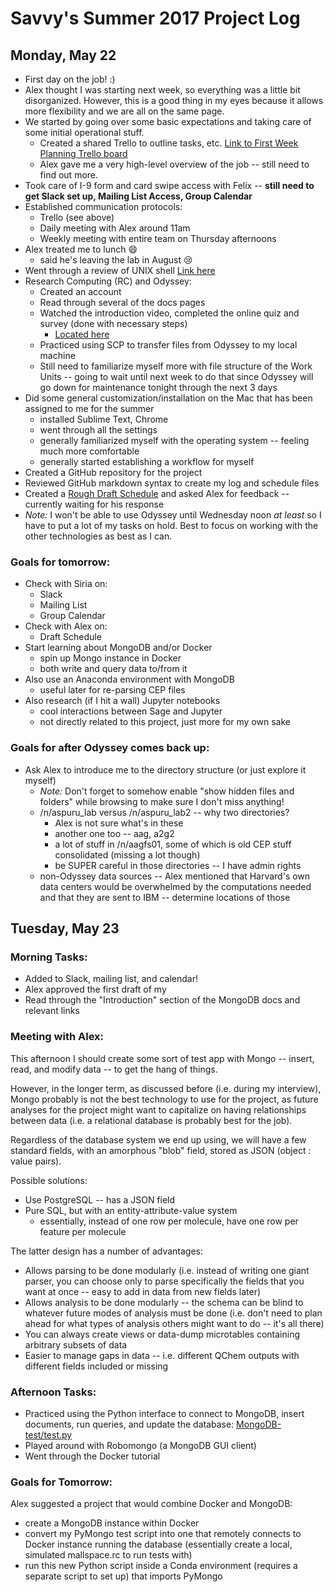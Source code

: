 # Savvy's Summer 2017 Project Log

## Monday, May 22

- First day on the job! :)
- Alex thought I was starting next week, so everything was a little bit disorganized. However, this is a good thing in my eyes because it allows more flexibility and we are all on the same page. 
- We started by going over some basic expectations and taking care of some initial operational stuff. 
	+ Created a shared Trello to outline tasks, etc. [Link to First Week Planning Trello board](https://trello.com/b/rSJNqnK7/first-week)
	+ Alex gave me a very high-level overview of the job -- still need to find out more. 
- Took care of I-9 form and card swipe access with Felix -- **still need to get Slack set up, Mailing List Access, Group Calendar**
- Established communication protocols:
	+ Trello (see above)
	+ Daily meeting with Alex around 11am
	+ Weekly meeting with entire team on Thursday afternoons
- Alex treated me to lunch :smile:
	+ said he's leaving the lab in August :cry:
- Went through a review of UNIX shell [Link here](https://software.rc.fas.harvard.edu/training/workshop_intro_unix/latest/#(1))
- Research Computing (RC) and Odyssey:
	+ Created an account
	+ Read through several of the docs pages
	+ Watched the introduction video, completed the online quiz and survey (done with necessary steps)
		* [Located here](https://www.rc.fas.harvard.edu/training/introduction-to-odyssey-online/)
	+ Practiced using SCP to transfer files from Odyssey to my local machine
	+ Still need to familiarize myself more with file structure of the Work Units -- going to wait until next week to do that since Odyssey will go down for maintenance tonight through the next 3 days
- Did some general customization/installation on the Mac that has been assigned to me for the summer
	+ installed Sublime Text, Chrome
	+ went through all the settings
	+ generally familiarized myself with the operating system -- feeling much more comfortable
	+ generally started establishing a workflow for myself
- Created a GitHub repository for the project
- Reviewed GitHub markdown syntax to create my log and schedule files
- Created a [Rough Draft Schedule](/Rough_Draft_Schedule.md) and asked Alex for feedback -- currently waiting for his response
- *Note:* I won't be able to use Odyssey until Wednesday noon *at least* so I have to put a lot of my tasks on hold. Best to focus on working with the other technologies as best as I can. 


### Goals for tomorrow:

- Check with Siria on:
	+ Slack
	+ Mailing List
	+ Group Calendar
- Check with Alex on:
	+ Draft Schedule
- Start learning about MongoDB and/or Docker
	+ spin up Mongo instance in Docker
	+ both write and query data to/from it
- Also use an Anaconda environment with MongoDB
	+ useful later for re-parsing CEP files
- Also research (if I hit a wall) Jupyter notebooks
	+ cool interactions between Sage and Jupyter
	+ not directly related to this project, just more for my own sake	


### Goals for after Odyssey comes back up:

- Ask Alex to introduce me to the directory structure (or just explore it myself)
	+ *Note:* Don't forget to somehow enable "show hidden files and folders" while browsing to make sure I don't miss anything!
	+ /n/aspuru_lab versus /n/aspuru_lab2 -- why two directories?
		* Alex is not sure what's in these
		* another one too -- aag, a2g2
		* a lot of stuff in /n/aagfs01, some of which is old CEP stuff consolidated (missing a lot though)
		* be SUPER careful in those directories -- I have admin rights
	+ non-Odyssey data sources -- Alex mentioned that Harvard's own data centers would be overwhelmed by the computations needed and that they are sent to IBM -- determine locations of those




## Tuesday, May 23

### Morning Tasks:

- Added to Slack, mailing list, and calendar!
- Alex approved the first draft of my 
- Read through the "Introduction" section of the MongoDB docs and relevant links


### Meeting with Alex:

This afternoon I should create some sort of test app with Mongo -- insert, read, and modify data -- to get the hang of things. 

However, in the longer term, as discussed before (i.e. during my interview), Mongo probably is not the best technology to use for the project, as future analyses for the project might want to capitalize on having relationships between data (i.e. a relational database is probably best for the job). 

Regardless of the database system we end up using, we will have a few standard fields, with an amorphous "blob" field, stored as JSON (object : value pairs). 

Possible solutions:
- Use PostgreSQL -- has a JSON field
- Pure SQL, but with an entity-attribute-value system
	+ essentially, instead of one row per molecule, have one row per feature per molecule

The latter design has a number of advantages:
- Allows parsing to be done modularly (i.e. instead of writing one giant parser, you can choose only to parse specifically the fields that you want at once -- easy to add in data from new fields later)
- Allows analysis to be done modularly -- the schema can be blind to whatever future modes of analysis must be done (i.e. don't need to plan ahead for what types of analysis others might want to do -- it's all there)
- You can always create views or data-dump microtables containing arbitrary subsets of data
- Easier to manage gaps in data -- i.e. different QChem outputs with different fields included or missing


### Afternoon Tasks:

- Practiced using the Python interface to connect to MongoDB, insert documents, run queries, and update the database: [MongoDB-test/test.py](/MongoDB-test/test.py)
- Played around with Robomongo (a MongoDB GUI client)
- Went through the Docker tutorial


### Goals for Tomorrow:

Alex suggested a project that would combine Docker and MongoDB:
- create a MongoDB instance within Docker
- convert my PyMongo test script into one that remotely connects to Docker instance running the database (essentially create a local, simulated mallspace.rc to run tests with)
- run this new Python script inside a Conda environment (requires a separate script to set up) that imports PyMongo





